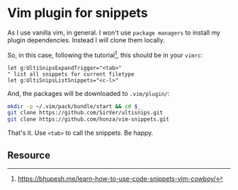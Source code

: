 # Vim plugin for snippets

As I use vanilla vim, in general. I won't use `package managers` to install my 
plugin dependencies. Instead I will clone them locally.

So, in this case, following the tutorial[^1], this should be in your `vimrc`:
```vimrc
let g:UltiSnipsExpandTrigger="<tab>"
" list all snippets for current filetype
let g:UltiSnipsListSnippets="<c-l>"
```

And, the packages will be downloaded to `.vim/plugin/`:
```sh
mkdir -p ~/.vim/pack/bundle/start && cd $_
git clone https://github.com/SirVer/ultisnips.git
git clone https://github.com/honza/vim-snippets.git
```

That's it. Use `<tab>` to call the snippets. Be happy.


## Resource
[^1]: https://bhupesh.me/learn-how-to-use-code-snippets-vim-cowboy/
